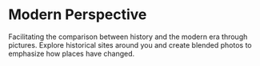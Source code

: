 # Modern Perspective

Facilitating the comparison between history and the modern era through pictures. Explore historical sites around you and create blended photos to emphasize how places have changed.


